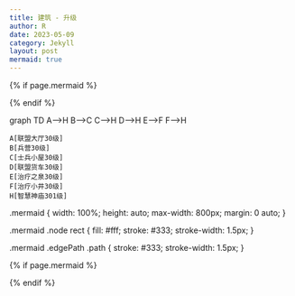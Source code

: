 ```yaml
---
title: 建筑 - 升级
author: R
date: 2023-05-09
category: Jekyll
layout: post
mermaid: true
---
```


{% if page.mermaid %}
<script src="https://cdn.jsdelivr.net/npm/mermaid/dist/mermaid.min.js"></script>
{% endif %}

<div class="mermaid">
  graph TD
    A-->H
	B-->C
	C-->H
	D-->H
	E-->F
    F-->H
	
	A[联盟大厅30级]
	B[兵营30级]
	C[士兵小屋30级]
	D[联盟货车30级]
	E[治疗之泉30级]
	F[治疗小井30级]
    H[智慧神庙301级]
</div>

.mermaid {
  width: 100%;
  height: auto;
  max-width: 800px;
  margin: 0 auto;
}

.mermaid .node rect {
  fill: #fff;
  stroke: #333;
  stroke-width: 1.5px;
}

.mermaid .edgePath .path {
  stroke: #333;
  stroke-width: 1.5px;
}

{% if page.mermaid %}
<script>
mermaid.initialize({
  startOnLoad: true
});
</script>
{% endif %}

